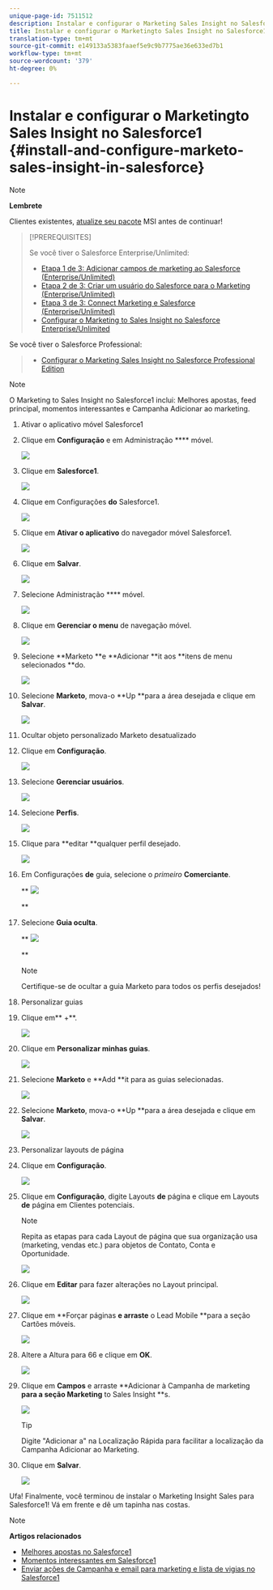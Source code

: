 ```yaml
---
unique-page-id: 7511512
description: Instalar e configurar o Marketing Sales Insight no Salesforce1 - Documentos do Marketing - Documentação do produto
title: Instalar e configurar o Marketingto Sales Insight no Salesforce1
translation-type: tm+mt
source-git-commit: e149133a5383faaef5e9c9b7775ae36e633ed7b1
workflow-type: tm+mt
source-wordcount: '379'
ht-degree: 0%

---
```



# Instalar e configurar o Marketingto Sales Insight no Salesforce1 {#install-and-configure-marketo-sales-insight-in-salesforce}

>[!NOTE]
>
>**Lembrete**
>
>Clientes existentes, [atualize seu pacote](http://docs.marketo.com/x/_gU6Ag) MSI antes de continuar!

>[!PREREQUISITES]
>
>Se você tiver o Salesforce Enterprise/Unlimited:
>
>* [Etapa 1 de 3: Adicionar campos de marketing ao Salesforce (Enterprise/Unlimited)](../../../../product-docs/crm-sync/salesforce-sync/setup/enterprise-unlimited-edition/step-1-of-3-add-marketo-fields-to-salesforce-enterprise-unlimited.md)
>* [Etapa 2 de 3: Criar um usuário do Salesforce para o Marketing (Enterprise/Unlimited)](../../../../product-docs/crm-sync/salesforce-sync/setup/enterprise-unlimited-edition/step-2-of-3-create-a-salesforce-user-for-marketo-enterprise-unlimited.md)
>* [Etapa 3 de 3: Connect Marketing e Salesforce (Enterprise/Unlimited)](../../../../product-docs/crm-sync/salesforce-sync/setup/enterprise-unlimited-edition/step-3-of-3-connect-marketo-and-salesforce-enterprise-unlimited.md)
>* [Configurar o Marketing to Sales Insight no Salesforce Enterprise/Unlimited](../../../../product-docs/marketo-sales-insight/msi-for-salesforce/configuration/configure-marketo-sales-insight-in-salesforce-enterprise-unlimited.md)

>
>
Se você tiver o Salesforce Professional:
>
>* [Configurar o Marketing Sales Insight no Salesforce Professional Edition](../../../../product-docs/marketo-sales-insight/msi-for-salesforce/configuration/configure-marketo-sales-insight-in-salesforce-professional-edition.md)

>



>[!NOTE]
>
>O Marketing to Sales Insight no Salesforce1 inclui: Melhores apostas, feed principal, momentos interessantes e Campanha Adicionar ao marketing.

1. Ativar o aplicativo móvel Salesforce1
1. Clique em **Configuração** e em Administração **** móvel.

   ![](assets/image2015-4-21-15-3a29-3a22.png)

1. Clique em **Salesforce1**.

   ![](assets/image2015-4-21-15-3a30-3a51.png)

1. Clique em Configurações **do** Salesforce1.

   ![](assets/image2015-4-21-15-3a32-3a21.png)

1. Clique em **Ativar o aplicativo** do navegador móvel Salesforce1.

   ![](assets/image2015-4-21-15-3a34-3a27.png)

1. Clique em **Salvar**.

   ![](assets/image2015-4-21-15-3a42-3a48.png)

1. Selecione Administração **** móvel.

   ![](assets/image2015-4-22-11-3a10-3a14.png)

1. Clique em **Gerenciar o menu** de navegação móvel.

   ![](assets/image2015-4-22-11-3a13-3a10.png)

1. Selecione **Marketo **e **Adicionar **it aos **itens de menu selecionados **do.

   ![](assets/image2015-4-22-14-3a55-3a37.png)

1. Selecione **Marketo**, mova-o **Up **para a área desejada e clique em **Salvar**.

   ![](assets/image2015-4-22-17-3a20-3a56.png)

1. Ocultar objeto personalizado Marketo desatualizado
1. Clique em **Configuração**.

   ![](assets/image2015-4-22-15-3a13-3a48.png)

1. Selecione **Gerenciar usuários**.

   ![](assets/image2015-5-5-11-3a13-3a45.png)

1. Selecione **Perfis**.

   ![](assets/image2015-5-5-11-3a15-3a21.png)

1. Clique para **editar **qualquer perfil desejado.

   ![](assets/image2015-5-5-13-3a51-3a36.png)

1. Em Configurações **de** guia, selecione o *primeiro* **Comerciante**.

   ** ![](assets/image2015-5-5-13-3a55-3a36.png)

   **

1. Selecione **Guia oculta**.

   ** ![](assets/image2015-5-5-14-3a2-3a29.png)

   **

   >[!NOTE]
   >
   >Certifique-se de ocultar a guia Marketo para todos os perfis desejados!

1. Personalizar guias
1. Clique em** +**.

   ![](assets/image2015-4-22-17-3a14-3a49.png)

1. Clique em **Personalizar minhas guias**.

   ![](assets/image2015-4-22-17-3a16-3a22.png)

1. Selecione **Marketo** e **Add **it para as guias selecionadas.

   ![](assets/image2015-4-22-17-3a17-3a15.png)

1. Selecione **Marketo**, mova-o **Up **para a área desejada e clique em **Salvar**.

   ![](assets/image2015-4-22-18-3a29-3a47.png)

1. Personalizar layouts de página
1. Clique em **Configuração**.

   ![](assets/image2015-4-22-17-3a26-3a56.png)

1. Clique em **Configuração**, digite Layouts **de** página e clique em Layouts **de** página em Clientes potenciais.

   >[!NOTE]
   >
   >Repita as etapas para cada Layout de página que sua organização usa (marketing, vendas etc.) para objetos de Contato, Conta e Oportunidade.

   ![](assets/image2015-4-22-17-3a34-3a33.png)

1. Clique em **Editar** para fazer alterações no Layout principal.

   ![](assets/image2015-4-22-17-3a44-3a0.png)

1. Clique em **Forçar páginas **e arraste** o Lead Mobile **para a seção Cartões móveis.

   ![](assets/image2015-4-22-17-3a49-3a37.png)

1. Altere a Altura para 66 e clique em **OK**.

   ![](assets/image2015-4-22-17-3a52-3a15.png)

1. Clique em **Campos** e arraste **Adicionar à Campanha de marketing **para a seção Marketing** to Sales Insight **s.

   ![](assets/configure-step-6.png)

   >[!TIP]
   >
   >Digite &quot;Adicionar a&quot; na Localização Rápida para facilitar a localização da Campanha Adicionar ao Marketing.

1. Clique em **Salvar**.

   ![](assets/image2015-4-22-18-3a1-3a56.png)

Ufa! Finalmente, você terminou de instalar o Marketing Insight Sales para Salesforce1! Vá em frente e dê um tapinha nas costas.

>[!NOTE]
>
>**Artigos relacionados**
>
>* [Melhores apostas no Salesforce1](best-bets-in-salesforce1.md)
>* [Momentos interessantes em Salesforce1](interesting-moments-in-salesforce1.md)
>* [Enviar ações de Campanha e email para marketing e lista de vigias no Salesforce1](send-marketo-email-and-campaign-and-watchlist-actions-in-salesforce1.md)

>



